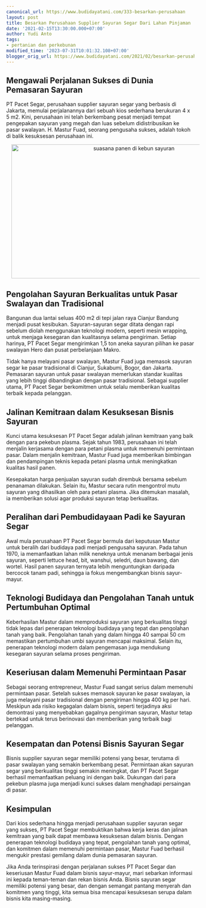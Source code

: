 ```yaml
---
canonical_url: https://www.budidayatani.com/333-besarkan-perusahaan
layout: post
title: Besarkan Perusahaan Supplier Sayuran Segar Dari Lahan Pinjaman
date: '2021-02-15T13:30:00.000+07:00'
author: Yudi Anto
tags:
- pertanian dan perkebunan
modified_time: '2023-07-31T10:01:32.108+07:00'
blogger_orig_url: https://www.budidayatani.com/2021/02/besarkan-perusahaan-supplier-sayuran.html
---
```


<h2>Mengawali Perjalanan Sukses di Dunia Pemasaran Sayuran</h2><p>PT Pacet Segar, perusahaan supplier sayuran segar yang berbasis di Jakarta, memulai perjalanannya dari sebuah kios sederhana berukuran 4 x 5 m2. Kini, perusahaan ini telah berkembang pesat menjadi tempat pengepakan sayuran yang megah dan luas sebelum didistribusikan ke pasar swalayan. H. Mastur Fuad, seorang pengusaha sukses, adalah tokoh di balik kesuksesan perusahaan ini.</p><div class="separator" style="clear: both; text-align: center;"><a href="https://blogger.googleusercontent.com/img/b/R29vZ2xl/AVvXsEjSvu1AuZeTeC03FEa_dP2kFOPfLJAh-7hxfLNHuQn7vNVc9o7AgA2LLVvfEGUoHJd9a58RzjFG2QBlj0R8yV5zXbq5_keX_e0rRJb_A54jigeePiNeKIvZDx9K4Ph6wAr7aYDmExn_sM8l0yEm01YdlgtUy_6ZXMH9NH_oY2qAa3ATSHydrNib73XKk4_s/s2149/suasana%20panen.jpg" imageanchor="1" style="margin-left: 1em; margin-right: 1em;"><img alt="suasana panen di kebun sayuran" border="0" data-original-height="1200" data-original-width="2149" height="358" src="https://blogger.googleusercontent.com/img/b/R29vZ2xl/AVvXsEjSvu1AuZeTeC03FEa_dP2kFOPfLJAh-7hxfLNHuQn7vNVc9o7AgA2LLVvfEGUoHJd9a58RzjFG2QBlj0R8yV5zXbq5_keX_e0rRJb_A54jigeePiNeKIvZDx9K4Ph6wAr7aYDmExn_sM8l0yEm01YdlgtUy_6ZXMH9NH_oY2qAa3ATSHydrNib73XKk4_s/w640-h358/suasana%20panen.jpg" width="640" /></a></div><h2>Pengolahan Sayuran Berkualitas untuk Pasar Swalayan dan Tradisional</h2><p>Bangunan dua lantai seluas 400 m2 di tepi jalan raya Cianjur Bandung menjadi pusat kesibukan. Sayuran-sayuran segar ditata dengan rapi sebelum diolah menggunakan teknologi modern, seperti mesin wrapping, untuk menjaga kesegaran dan kualitasnya selama pengiriman. Setiap harinya, PT Pacet Segar mengirimkan 1,5 ton aneka sayuran pilihan ke pasar swalayan Hero dan pusat perbelanjaan Makro.</p><p>Tidak hanya melayani pasar swalayan, Mastur Fuad juga memasok sayuran segar ke pasar tradisional di Cianjur, Sukabumi, Bogor, dan Jakarta. Pemasaran sayuran untuk pasar swalayan memerlukan standar kualitas yang lebih tinggi dibandingkan dengan pasar tradisional. Sebagai supplier utama, PT Pacet Segar berkomitmen untuk selalu memberikan kualitas terbaik kepada pelanggan.</p><h2>Jalinan Kemitraan dalam Kesuksesan Bisnis Sayuran</h2><p>Kunci utama kesuksesan PT Pacet Segar adalah jalinan kemitraan yang baik dengan para pekebun plasma. Sejak tahun 1983, perusahaan ini telah menjalin kerjasama dengan para petani plasma untuk memenuhi permintaan pasar. Dalam menjalin kemitraan, Mastur Fuad juga memberikan bimbingan dan pendampingan teknis kepada petani plasma untuk meningkatkan kualitas hasil panen.</p><p>Kesepakatan harga penjualan sayuran sudah dirembuk bersama sebelum penanaman dilakukan. Selain itu, Mastur secara rutin mengontrol mutu sayuran yang dihasilkan oleh para petani plasma. Jika ditemukan masalah, ia memberikan solusi agar produksi sayuran tetap berkualitas.</p><h2>Peralihan dari Pembudidayaan Padi ke Sayuran Segar</h2><p>Awal mula perusahaan PT Pacet Segar bermula dari keputusan Mastur untuk beralih dari budidaya padi menjadi pengusaha sayuran. Pada tahun 1970, ia memanfaatkan lahan milik neneknya untuk menanam berbagai jenis sayuran, seperti lettuce head, bit, wanshui, seledri, daun bawang, dan wortel. Hasil panen sayuran ternyata lebih menguntungkan daripada bercocok tanam padi, sehingga ia fokus mengembangkan bisnis sayur-mayur.</p><h2>Teknologi Budidaya dan Pengolahan Tanah untuk Pertumbuhan Optimal</h2><p>Keberhasilan Mastur dalam memproduksi sayuran yang berkualitas tinggi tidak lepas dari penerapan teknologi budidaya yang tepat dan pengolahan tanah yang baik. Pengolahan tanah yang dalam hingga 40 sampai 50 cm memastikan pertumbuhan umbi sayuran mencapai maksimal. Selain itu, penerapan teknologi modern dalam pengemasan juga mendukung kesegaran sayuran selama proses pengiriman.</p><h2>Keseriusan dalam Memenuhi Permintaan Pasar</h2><p>Sebagai seorang entrepreneur, Mastur Fuad sangat serius dalam memenuhi permintaan pasar. Setelah sukses memasok sayuran ke pasar swalayan, ia juga melayani pasar tradisional dengan pengiriman hingga 400 kg per hari. Meskipun ada risiko kegagalan dalam bisnis, seperti terjadinya aksi demontrasi yang menyebabkan gagalnya pengiriman sayuran, Mastur tetap bertekad untuk terus berinovasi dan memberikan yang terbaik bagi pelanggan.</p><h2>Kesempatan dan Potensi Bisnis Sayuran Segar</h2><p>Bisnis supplier sayuran segar memiliki potensi yang besar, terutama di pasar swalayan yang semakin berkembang pesat. Permintaan akan sayuran segar yang berkualitas tinggi semakin meningkat, dan PT Pacet Segar berhasil memanfaatkan peluang ini dengan baik. Dukungan dari para pekebun plasma juga menjadi kunci sukses dalam menghadapi persaingan di pasar.</p><h2>Kesimpulan</h2><p>Dari kios sederhana hingga menjadi perusahaan supplier sayuran segar yang sukses, PT Pacet Segar membuktikan bahwa kerja keras dan jalinan kemitraan yang baik dapat membawa kesuksesan dalam bisnis. Dengan penerapan teknologi budidaya yang tepat, pengolahan tanah yang optimal, dan komitmen dalam memenuhi permintaan pasar, Mastur Fuad berhasil mengukir prestasi gemilang dalam dunia pemasaran sayuran.</p><p>Jika Anda terinspirasi dengan perjalanan sukses PT Pacet Segar dan keseriusan Mastur Fuad dalam bisnis sayur-mayur, mari sebarkan informasi ini kepada teman-teman dan rekan bisnis Anda. Bisnis sayuran segar memiliki potensi yang besar, dan dengan semangat pantang menyerah dan komitmen yang tinggi, kita semua bisa mencapai kesuksesan serupa dalam bisnis kita masing-masing.</p>